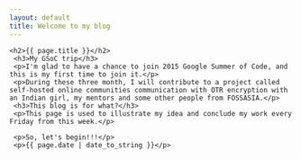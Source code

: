 ```yaml
---
layout: default
title: Welcome to my blog
---
```

    <h2>{{ page.title }}</h2>
     <h3>My GSoC trip</h3>
     <p>I'm glad to have a chance to join 2015 Google Summer of Code, and this is my first time to join it.</p>
     <p>During these three month, I will contribute to a project called self-hosted online communities communication with OTR encryption with an Indian girl, my mentors and some other people from FOSSASIA.</p>
     <h3>This blog is for what?</h3>
     <p>This page is used to illustrate my idea and conclude my work every Friday from this week.</p>

     <p>So, let's begin!!!</p>
     <p>{{ page.date | date_to_string }}</p>
